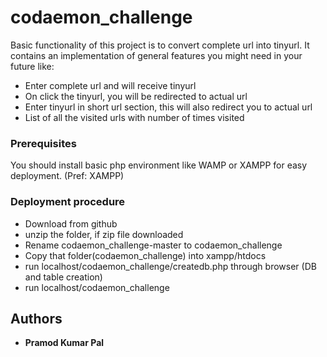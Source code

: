 # codaemon_challenge

Basic functionality of this project is to convert complete url into tinyurl.
It contains an implementation of general features you might need in your future like:
- Enter complete url and will receive tinyurl
- On click the tinyurl, you will be redirected to actual url
- Enter tinyurl in short url section, this will also redirect you to actual url
- List of all the visited urls with number of times visited

### Prerequisites

You should install basic php environment like WAMP or XAMPP for easy deployment. (Pref: XAMPP)

### Deployment procedure

- Download from github
- unzip the folder, if zip file downloaded
- Rename codaemon_challenge-master to codaemon_challenge
- Copy that folder(codaemon_challenge) into xampp/htdocs
- run localhost/codaemon_challenge/createdb.php through browser (DB and table creation)
- run localhost/codaemon_challenge

## Authors

* **Pramod Kumar Pal**



